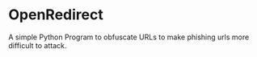 # OpenRedirect
A simple Python Program to obfuscate URLs to make phishing urls more difficult to attack.
